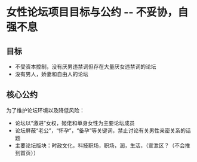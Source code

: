 # 女性论坛项目目标与公约 -- 不妥协，自强不息
## 目标
- 不受资本控制，没有厌男违禁词但存在大量厌女违禁词的论坛
- 没有男人，娇妻和自由人的论坛
## 核心公约
为了维护论坛环境以及降低风险：
- 论坛以“激进”女权，姬佬和单身女性为主要论坛成员
- 论坛屏蔽“老公”，“怀孕”，“备孕”等关键词，禁止讨论有关男性亲密关系的话题
- 主要论坛版块：时政文化，科技职场，职场，润，生活，（宣泄区？（不会推到首页））
